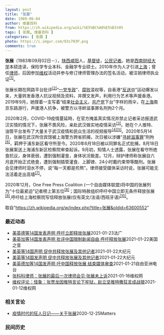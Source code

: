 ```yaml
---
layout: post
title: "张展"
date: 1989-06-04
author: 维基百科
from: https://zh.wikipedia.org/wiki/%E5%BC%A0%E5%B1%95
tags: [ 张展, 维基百科 ]
categories: [ 张展 ]
photo: https://i.imgur.com/93s703P.png
comments: true
---
```

<div class="mw-parser-output">


<p><b>张展</b>（1983年09月02日<span class="useeditintro" title="Template:BLP editintro">－</span>），<a href="/wiki/%E9%99%95%E8%A5%BF" class="mw-redirect" title="陕西">陕西</a><a href="/wiki/%E5%92%B8%E9%98%B3" class="mw-redirect" title="咸阳">咸阳</a>人，<a href="/wiki/%E5%9F%BA%E7%9D%A3%E5%BE%92" title="基督徒">基督徒</a>，<a href="/wiki/%E5%85%AC%E6%B0%91%E8%A8%98%E8%80%85" class="mw-redirect" title="公民記者">公民记者</a>。她是<a href="/wiki/%E8%A5%BF%E5%8D%97%E8%B4%A2%E7%BB%8F%E5%A4%A7%E5%AD%A6" title="西南财经大学">西南财经大学</a>本硕连读，保险学专业本科、金融学专业硕士。2010年作为人才引进<a href="/wiki/%E4%B8%8A%E6%B5%B7" class="mw-redirect" title="上海">上海</a>；曾任<a href="/wiki/%E5%BE%8B%E5%B8%88" class="mw-redirect" title="律师">律师</a>，后因参加<a href="/wiki/%E7%BB%B4%E6%9D%83" class="mw-redirect" title="维权">维权</a>活动并参与修订律师管理办法的签名活动，被注销律师执业证<sup id="cite_ref-1" class="reference"><a href="#cite_note-1">[1]</a></sup>。 
</p><p>张展长期在网路平台批评<sup id="cite_ref-2" class="reference"><a href="#cite_note-2">[2]</a></sup>“<a href="/wiki/%E4%B8%80%E5%85%9A%E4%B8%93%E6%94%BF" class="mw-redirect" title="一党专政">一党专政</a>”、<a href="/wiki/%E8%85%90%E8%B4%A5" class="mw-disambig" title="腐败">腐败</a>滥权等，自香港“<a href="/wiki/%E5%8F%8D%E9%80%81%E4%B8%AD" class="mw-redirect" title="反送中">反送中</a>”运动爆发以来，大量转发香港人抗议视频及资料，并撰文发声，利用行为艺术等声援香港。2019年9月，她撑着一支写着“结束<a href="/wiki/%E7%A4%BE%E4%BC%9A%E4%B8%BB%E4%B9%89" title="社会主义">社会主义</a>，<a href="/wiki/%E5%85%B1%E4%BA%A7%E5%85%9A" title="共产党">共产党</a>下台”字样的雨伞，在<a href="/wiki/%E4%B8%8A%E6%B5%B7" class="mw-redirect" title="上海">上海</a>南京东路游行，声援港人抗争，被警方以寻衅滋事罪名刑拘2个月。
</p><p>2020年2月，COVID-19疫情蔓延時，在官方掩盖真实情况并禁止记者采访报道武汉实情的情况下，张展不畏风险，亲赴武汉做实地疫情采访<sup id="cite_ref-3" class="reference"><a href="#cite_note-3">[3]</a></sup>。她在个人推特、油管平台发布了大量关于武汉疫情和民众生活的视频报导<sup id="cite_ref-4" class="reference"><a href="#cite_note-4">[4]</a></sup><sup id="cite_ref-5" class="reference"><a href="#cite_note-5">[5]</a></sup>。2020年5月14日，张展在武汉所住宾馆被上海警方跨省抓捕，次日被以涉嫌“<a href="/wiki/%E5%AF%BB%E8%A1%85%E6%BB%8B%E4%BA%8B%E7%BD%AA" title="寻衅滋事罪">寻衅滋事罪</a>”刑拘<sup id="cite_ref-6" class="reference"><a href="#cite_note-6">[6]</a></sup>，羁押于浦东新区看守所至今。2020年6月18日被以同罪名正式批捕，8月18日张展案送上海浦东新区检察院审查起诉。9月初，知情人士透露，张展在看守所绝食抗议，身体衰弱，遭到强制灌食，身体状况极差。12月，辩护律师称张展自六月底开始正式绝食，遭到强制插管灌食、上脚镣、24小时戴约束带等酷刑。张展会见律师时泪水不停，说“每一天都是煎熬”。律师接受媒体采访时说，张展可能无法活着走出高墙<sup id="cite_ref-7" class="reference"><a href="#cite_note-7">[7]</a></sup>。
</p><p>2020年12月，One Free Press Coalition (一个自由媒体联盟)将中国的张展列为“十位最紧迫”记者榜上第五位<sup id="cite_ref-8" class="reference"><a href="#cite_note-8">[8]</a></sup>；国际特赦组织呼吁中国立即无条件释放张展<sup id="cite_ref-9" class="reference"><a href="#cite_note-9">[9]</a></sup>,呼吁给上海检察院写信释放张展(仅有英文/法语/西班牙语)<sup id="cite_ref-10" class="reference"><a href="#cite_note-10">[10]</a></sup>。
</p>
</div><noscript><img src="//zh.wikipedia.org/wiki/Special:CentralAutoLogin/start?type=1x1" alt="" title="" width="1" height="1" style="border: none; position: absolute;"></noscript>
<div class="printfooter">取自“<a dir="ltr" href="https://zh.wikipedia.org/w/index.php?title=张展&amp;oldid=63600552">https://zh.wikipedia.org/w/index.php?title=张展&amp;oldid=63600552</a>”</div><div id="recent-news"><h3>最近动态</h3><ul><li><a href="https://nodebe4.github.io/waimei/2021-01-23/%E7%BE%8E%E8%8B%B1%E5%BE%B7%E7%AD%8914%E5%9B%BD%E5%8F%91%E8%A1%A8%E5%A3%B0%E6%98%8E-%E5%91%BC%E5%90%81%E7%AB%8B%E5%8D%B3%E9%87%8A%E6%94%BE%E5%BC%A0%E5%B1%95" title="美英德等14国发表声明 呼吁立即释放张展—— 23/01/2021 - 12:33 英国、美国、德国和加拿大等14国1月20日发表联合声明，批评中国当局限制新闻自由，并敦促其立刻释放张展和其他因...">美英德等14国发表声明 呼吁立即释放张展</a><time>2021-01-23</time><a class="tag">法广</a></li>
<li><a href="https://nodebe4.github.io/waimei/2021-01-22/%E7%BE%8E%E8%8B%B1%E5%8A%A0%E7%AD%8914%E5%9B%BD%E5%8F%91%E8%A1%A8%E5%A3%B0%E6%98%8E-%E6%89%B9%E8%AF%84%E4%B8%AD%E5%9B%BD%E9%99%90%E5%88%B6%E6%96%B0%E9%97%BB%E8%87%AA%E7%94%B1-%E5%91%BC%E5%90%81%E9%87%8A%E6%94%BE%E5%BC%A0%E5%B1%95" title="美英加等14国发表声明 批评中国限制新闻自由 呼吁释放张展—— Fri, 22 Jan 2021 15:03:43 GMT 资料照：上海维权人士、公民记者张展 美国、英国和加拿大等14国近日发表...">美英加等14国发表声明 批评中国限制新闻自由 呼吁释放张展</a><time>2021-01-22</time><a class="tag">美国之音</a></li>
<li><a href="https://nodebe4.github.io/waimei/2021-01-22/%E7%BE%8E%E8%8B%B1%E7%AD%8914%E5%9B%BD%E5%A3%B0%E6%98%8E-%E4%BF%83%E4%B8%AD%E5%85%B1%E9%87%8A%E6%94%BE%E5%BC%A0%E5%B1%95%E5%8F%8A%E5%85%B6%E4%BB%96%E8%AE%B0%E8%80%85" title="美英等14国声明 促中共释放张展及其他记者—— 【大纪元2021年01月22日讯】中国公民记者张展因为去年初在武汉报导新冠病毒（中共病毒）疫情而遭判刑4年。美、英、德、加拿大等14个国家共同发表...">美英等14国声明 促中共释放张展及其他记者</a><time>2021-01-22</time><a class="tag">大纪元</a></li>
<li><a href="https://nodebe4.github.io/waimei/2021-01-22/%E7%BE%8E%E8%8B%B1%E7%AD%8914%E5%9B%BD%E5%8F%91%E5%A3%B0%E6%98%8E-%E4%BF%83%E4%B8%AD%E5%85%B1%E9%87%8A%E6%94%BE%E5%BC%A0%E5%B1%95%E5%8F%8A%E5%85%B6%E4%BB%96%E8%AE%B0%E8%80%85" title="美英等14国发声明 促中共释放张展及其他记者—— 【大纪元2021年01月22日讯】中国公民记者张展因为去年初在武汉报导新冠病毒（中共病毒）疫情而遭判刑4年。美、英、德、加拿大等14个国家共同发...">美英等14国发声明 促中共释放张展及其他记者</a><time>2021-01-22</time><a class="tag">大纪元</a></li>
<li><a href="https://nodebe4.github.io/waimei/2021-01-21/%E7%BE%8E%E8%8B%B1%E5%BE%B7%E5%8A%A0%E7%AD%8914%E5%9B%BD%E5%8F%91%E5%A3%B0%E6%98%8E-%E5%90%81%E4%B8%AD%E5%9B%BD%E9%87%8A%E6%94%BE%E5%BC%A0%E5%B1%95-%E7%BB%93%E6%9D%9F%E5%AA%92%E4%BD%93%E5%AE%A1%E6%9F%A5" title="美英德加等14国发声明 吁中国释放张展 结束媒体审查—— 中国公民记者张展因为去年初在武汉报道新冠病毒疫情而遭判刑4年。美丶英丶德丶加拿大等14个国家共同发表声明，批评中国打压新闻自由，敦促中国...">美英德加等14国发声明 吁中国释放张展 结束媒体审查</a><time>2021-01-21</time><a class="tag">自由亚洲电台</a></li>
<li><a href="https://nodebe4.github.io/waimei/2021-01-16/%E5%BC%A0%E7%A7%91%E7%A7%91%E5%BE%8B%E5%B8%88-%E5%BC%A0%E5%B1%95%E7%9A%84%E6%9C%80%E5%90%8E%E4%B8%80%E6%AC%A1%E5%BE%8B%E5%B8%88%E4%BC%9A%E8%A7%81-%E5%BC%A0%E5%B1%95%E6%9C%AA%E4%B8%8A%E8%AF%89" title="张科科律师：张展的最后一次律师会见·张展未上诉—— 2021年1月13日本周三下午一时许，我赶到上海市浦东新区看守所，来会见张展。&nbsp; 这是我第五次来会见她。 浦东新区看守所指示牌 浦东新区看守所...">张科科律师：张展的最后一次律师会见·张展未上诉</a><time>2021-01-16</time><a class="tag">维权网</a></li>
<li><a href="https://nodebe4.github.io/waimei/2021-01-12/%E7%BB%B4%E6%9D%83%E8%AF%84%E8%AE%BA-%E6%80%AA%E8%B1%A1-%E5%BC%A0%E8%B4%BE%E9%BE%99%E5%9B%A0%E6%8E%A8%E7%89%B9%E8%A8%80%E8%AE%BA%E4%B8%8B%E7%89%A2%E7%8B%B1-%E8%B5%B5%E7%AB%8B%E5%9D%9A%E6%8E%A8%E7%89%B9%E6%92%92%E7%8B%82%E8%A8%80%E6%88%90%E6%88%98%E7%8B%BC" title="维权评论：怪象：张贾龙因推特言论下牢狱，赵立坚推特撒狂言成战狼—— 特约评论员：乔暮春 继公民记者张展被判刑四年之后，1月8日，维权网报道称，贵州媒体人张贾龙被以寻衅滋事罪判刑一年半。张展的罪名...">维权评论：怪象：张贾龙因推特言论下牢狱，赵立坚推特撒狂言成战狼</a><time>2021-01-12</time><a class="tag">维权网</a></li>
</ul></div><div id="open-opinion"><h3>相关言论</h3><ul><li><a href="https://nodebe4.github.io/opinion/2020-12-25/%E7%96%AB%E6%83%85%E6%97%B6%E4%BB%A3%E7%9A%84%E7%8B%82%E4%BA%BA%E6%97%A5%E8%AE%B0-%E5%85%B3%E4%BA%8E%E5%BC%A0%E5%B1%95/" title="AI XIAOMING">疫情时代的狂人日记——关于张展</a><time>2020-12-25</time><a class="tag">Matters</a></li>
</ul></div><div id="mjls-record"><h3>民间历史</h3><ul></ul></div>